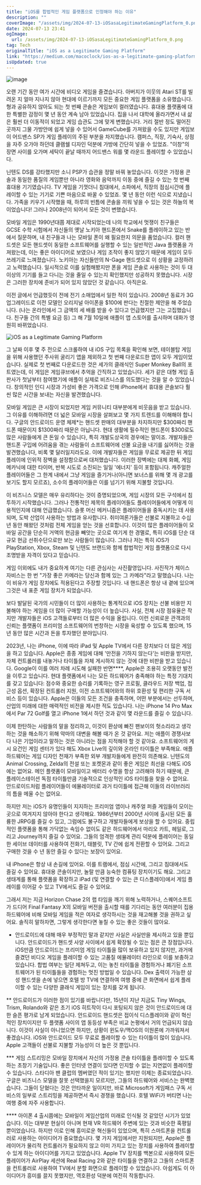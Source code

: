 ```yaml
---
title: "iOS를 합법적인 게임 플랫폼으로 인정해야 하는 이유"
description: ""
coverImage: "/assets/img/2024-07-13-iOSasaLegitimateGamingPlatform_0.png"
date: 2024-07-13 23:41
ogImage:
  url: /assets/img/2024-07-13-iOSasaLegitimateGamingPlatform_0.png
tag: Tech
originalTitle: "iOS as a Legitimate Gaming Platform"
link: "https://medium.com/macoclock/ios-as-a-legitimate-gaming-platform-45ed036d8013"
isUpdated: true
---
```


![image](/assets/img/2024-07-13-iOSasaLegitimateGamingPlatform_0.png)

오랜 기간 동안 여가 시간에 비디오 게임을 즐겼습니다. 아버지가 이웃의 Atari ST를 빌려온 지 얼마 지나지 않아 현대에 이르기까지 모든 중요한 게임 플랫폼을 소유했습니다. 형과 공유하지 않아도 되는 첫 번째 콘솔은 게임보이 컬러였습니다. 휴대용 플랫폼에 대한 특별한 감정이 몇 년 동안 계속 남아 있었습니다. 집을 나서 대학에 올라가면서 내 삶은 훨씬 더 이동적이 되었고 게임 습관도 그에 맞게 변했습니다. 거리 절반 정도 떨어진 곳까지 그물 가방안에 쉽게 넣을 수 있어서 GameCube를 가져왔을 수도 있지만 게임보이 어드밴스 SP가 게임 플레이의 주된 부분을 차지했습니다. 캠퍼스, 직장, 기숙사, 상점을 자주 오가야 하던데 클램쉘 디자인 덕분에 가방에 간단히 넣을 수 있었죠. "이창"의 장면 사이를 오가며 세탁이 끝날 때까지 어드밴스 워를 몇 라운드 플레이할 수 있었습니다.

닌텐도 DS를 강타했지만 소니 PSP가 습관을 정말 바꿔 놓았습니다. 이것은 가정용 콘솔과 동일한 품질의 게임뿐만 아니라 영화와 음악까지 이동 중에 즐길 수 있는 첫 번째 휴대용 기기였습니다. TV 게임을 기껏더니 침대에서, 소파에서, 직장의 점심시간에 플레이할 수 있는 기기로 기쁜 마음으로 바꿀 수 있었죠. 몇 년 동안 이런 식으로 지냈습니다. 가족을 키우기 시작했을 때, 하루의 빈틈에 콘솔을 끼워 넣을 수 있는 것은 하늘의 복이었습니다! 그러나 2008년이 되어서 모든 것이 변했습니다.

모바일 게임은 1990년대쯤 제대로 시작되었는데 나의 학교에서 멋쟁이 친구들은 GCSE 수학 시험에서 자신들의 옛날 노키아 핸드폰에서 Snake를 플레이하고 있는 반에서 질문하며, 내 친구들과 나는 모바일 폰이 왜 필요한지 의문을 품었습니다. 컬러 핸드셋은 모든 핸드셋이 동일한 소프트웨어를 실행할 수 있는 일반적인 Java 플랫폼을 가져왔는데, 이는 좋은 아이디어로 보였으나 게임 조작이 좋지 않았기 때문에 게임이 모두 쓰레기로 느껴졌습니다. 노키아는 자신들만의 N-Gage 핸드셋으로 이 상황을 교정하려고 노력했습니다. 일시적으로 이를 실험해봤지만 폰을 게임 콘솔로 사용하는 것이 두 대 이상의 기기를 들고 다니는 것을 줄일 수 있는지 확인했지만 성공하지 못했습니다. 시장은 그러한 장치에 준비가 되어 있지 않았던 것 같습니다. 아직은요.

<div class="content-ad"></div>

이전 글에서 언급했듯이 전에 전기 소매업에서 일한 적이 있습니다. 2008년 동료가 3G 업그레이드로 이전 모델인 오리지널 아이폰을 $100에 판다는 친절한 제안을 해 주었습니다. (나는 온라인에서 그 금액의 세 배를 받을 수 있다고 언급했지만 그는 고집했습니다. 친구들 간의 특별 요금 등) 그 해 7월 10일에 애플이 앱 스토어를 출시하며 대화가 영원히 바뀌었습니다.

![iOS as a Legitimate Gaming Platform](/assets/img/2024-07-13-iOSasaLegitimateGamingPlatform_1.png)

그 날짜 이후 몇 주 전으로 스크롤하여 내 iOS 구입 목록을 확인해 보면, 테이블탑 게임을 위해 사용했던 주사위 굴리기 앱을 제외하고 첫 번째 다운로드한 앱이 모두 게임이었습니다. 실제로 첫 번째로 다운로드한 것은 세가의 클래식인 Super Monkey Ball의 포트였는데, 이 게임은 게임큐브에서 추억을 간직하고 있었습니다. 세가 같은 대형 게임 출판사가 첫날부터 참여했기에 애플이 실제로 비즈니스를 의도했다는 것을 알 수 있었습니다. 창의적인 인디 시장과 가성비 좋은 가격으로 인해 iPhone에서 휴대용 콘솔보다 훨씬 많은 시간을 보내는 자신을 발견했습니다.

모바일 게임은 큰 시장이 되었지만 게임 커뮤니티 대부분에게 비웃음을 받고 있습니다. 그 이유를 이해하려면 더 넓은 모바일 시장을 살펴보고 몇 가지 트렌드를 이해해야 합니다. 구글의 안드로이드 운영 체제\*는 핸드셋 판매의 대부분을 차지하지만 $300짜리 핸드폰 때문이지 $1300짜리 때문은 아닙니다. 현대 생활에 필수적인 핸드폰이 $300로도 많은 사람들에게 큰 돈일 수 있습니다, 특히 개발도상국의 경우에는 말이죠. 개발자들은 핸드폰 구입에 어려움을 겪는 사람들이 소프트웨어에 선불 요금을 내기를 싫어하는 것을 발견했습니다, 비록 몇 달러일지라도요. 이에 개발자들은 게임을 무료로 제공한 뒤 게임 플레이에 인위적 장벽을 설정함으로써 대처했습니다. 이러한 장벽에는 대체 화폐, 게임 메카닉에 대한 타이머, 반복 시도로 소진되는 일일 '에너지' 등이 포함됩니다. 캐주얼한 플레이어들은 그 한계 내에서 그냥 게임을 즐기거나(아니면 보너스를 위해 몇 개 광고를 보기도 할지 모르죠), 소수의 플레이어들은 이를 넘기기 위해 지불할 것입니다.

<div class="content-ad"></div>

이 비즈니스 모델은 매우 유리하다는 것이 증명되었으며, 게임 시장의 모든 구석에서 침투하기 시작했습니다. 그러나 전통적인 제목의 플레이어들도 플레이어들에게 어떻게 이용적인지에 대해 언급했습니다. 슬롯 머신 메커니즘은 플레이어들을 중독시키는 데 사용되며, 도박 산업이 사용하는 방법과 유사합니다. 취미여론가들은 선불로 지불하고 수십 년 동안 해왔던 것처럼 전체 게임을 얻는 것을 선호합니다. 이것이 많은 플레이어들이 모바일 공간을 단순히 거액의 현금을 빼앗는 곳으로 여기게 한 경멸로, 특히 iOS를 단순 대규모 현금 선취수단으로만 보는 사람들이 많습니다. 그러나 저는 특히 iOS가 PlayStation, Xbox, Steam 및 닌텐도 브랜드와 함께 합법적인 게임 플랫폼으로 다시 조명받을 자격이 있다고 믿습니다.

게임 이외에도 내가 중요하게 여기는 다른 관심사는 사진촬영입니다. 사진작가 체이스 자비스는 한 번 "가장 좋은 카메라는 당신과 함께 있는 그 카메라"라고 말했습니다. 나는 이 비유가 게임 장치에도 적용된다고 주장할 것입니다. 내 핸드폰은 항상 내 곁에 있으며 그것은 내 표준 게임 장치가 되었습니다.

보다 발달된 국가의 시민들이 더 많이 사용하는 통계적으로 iOS 장치는 선불 비용만 지불해야 하는 게임을 더 많이 구매할 가능성이 더 높습니다. 사실, 전체 시장 점유율은 작지만 개발자들은 iOS 고객들로부터 더 많은 수익을 올립니다. 이런 신뢰로운 관객과의 신뢰는 플랫폼이 프리미엄 소프트웨어의 번창하는 시장을 육성할 수 있도록 했으며, 15년 동안 많은 시간과 돈을 투자했던 분야입니다.

2023년, 나는 iPhone, 이에 따라 iPad 및 Apple TV에서 다른 장치보다 더 많은 게임을 하고 있습니다. Apple은 종종 게임에 대해 '만전을 기하지 않는다'는 비판을 받지만, 자체 컨트롤러를 내놓거나 타이틀을 자체 게시하지 않는 것에 대한 비판을 받고 있습니다. Google이 이를 여러 차례 시도해 실패한 반면\*\*\*\*, Apple은 조용히 오랫동안 발전을 이루고 있습니다. 현대 플랫폼에서 나는 모든 하드웨어가 충족해야 하는 특정 기대치를 갖고 있습니다: 점수와 중요한 승리를 기록하는 영구 프로필, 클라우드 저장 백업, 접근성 옵션, 확장된 컨트롤러 지원, 이전 소프트웨어와의 하위 호환성 및 편리한 구독 서비스 등이 있습니다. Apple은 이들의 모든 조건을 충족하며, 어떤 부분에서는 선두하며, 산업의 미래에 대한 매력적인 비전을 제시한 적도 있습니다. 나는 iPhone 14 Pro Max에서 Par 72 Golf를 열고 iPhone 1에서 하던 것과 같이 몇 라운드를 즐길 수 있습니다.

<div class="content-ad"></div>

이제 한탄하는 사람들의 말을 정리하고, 이것이 환상에 빠진 팬보이의 헛소리라고 생각하는 것을 해소하기 위해 악마의 대변을 해볼 때가 온 것 같아요. 저는 애플이 경쟁사보다 나은 기업이라고 말하는 것은 아니라는 점을 지적해야 할 것 같아요. 소프트웨어의 게시 요건인 게임 센터가 있다 해도 Xbox Live의 깊이와 온라인 타이틀은 부족해요. 애플 하드웨어는 게임 디자인 천재가 부족한 외부 개발자들에게 완전히 의존해요. 닌텐도의 Animal Crossing, Zelda의 전설 또는 포켓몬과 같이 좋은 게임은 최선을 다해도 iOS에는 없어요. 메인 플랫폼이 모바일이고 배터리 수명을 항상 고려해야 하기 때문에, 큰 플레이스테이션 독점 타이틀만큼 기술적으로 인상적인 iOS 타이틀을 찾을 수 없어요. 안드로이드처럼 플레이어들이 에뮬레이터로 과거 타이틀에 접근해 이들의 라이브러리의 틈을 메울 수는 없어요.

하지만 저는 iOS가 유명인들이 지지하는 프리미엄 앱이나 캐주얼 퍼즐 게임들이 모이는 곳으로 여겨지지 않아야 한다고 생각해요. 1986년부터 2000년 사이에 출시된 모든 훌륭한 JRPG를 즐길 수 있고, 그럼에도 불구하고 개발자들에게 보상을 할 수 있어요. 중립적인 플랫폼을 통해 가닥없는 속임수 없이도 같은 하드웨어에서 마리오 카트, 헤일로, 그리고 Journey까지 즐길 수 있어요. 그들의 엄격한 생태계 관리 덕분에 플레이어는 동일한 세이브 데이터를 사용하여 전화기, 태블릿, TV 간에 쉽게 전환할 수 있어요. 그리고 구매한 것을 수 년 동안 즐길 수 있다는 보장이 있어요.

내 iPhone은 항상 내 손길에 있어요. 이를 트램에서, 점심 시간에, 그리고 침대에서도 즐길 수 있어요. 휴대용 콘솔이지만, 놀랄 만큼 능숙한 컴퓨팅 장치이기도 해요. 그리고 생태계를 통해 플랫폼을 확장하고 iPad (및 연결할 수 있는 큰 디스플레이)에서 게임 플레이를 이어갈 수 있고 TV에서도 즐길 수 있어요.

그래서 저는 지금 Horizon Chase 2의 랩 타임을 깨기 위해 노력하거나, 스퀘어소프트가 드디어 Final Fantasy X의 모바일 버전을 출시할 때를 기다리는 동안 여러분이 집용 하드웨어에 비해 모바일 게임을 적은 여자로 생각하시는 것을 재고해볼 것을 권하고 싶어요. 솔직히 말하자면, 그렇게 생각한다면 놓칠 수 있는 좋은 것들이 많아요.

<div class="content-ad"></div>

- 안드로이드에 대해 매우 부정적인 말과 같지만 사실은 사실만을 제시하고 있을 뿐입니다. 안드로이드가 핸드셋 사양 사이에서 쉽게 확장될 수 있는 점은 큰 장점입니다. iOS만큼 안드로이드는 프리미엄 게임 타이틀을 많이 보유하고 있지 않지만, 과거에 즐겼던 비디오 게임을 플레이할 수 있는 고품질 에뮬레이터 라인으로 이를 보충하고 있습니다. 합법 여부는 일단 제쳐두고, 이는 놓친 타이틀을 경험하거나 폐기된 소프트웨어가 된 타이틀들을 경험하는 멋진 방법일 수 있습니다. Dex 출력이 가능한 삼성 핸드셋을 손에 넣으면 호텔 방 TV에 연결하여 여행 중에 큰 화면에서 쉽게 플레이할 수 있는 다양한 클래식 게임이 있는 장치를 갖게 됩니다.

\*\* 안드로이드가 이러한 점이 있기를 바랍니다만, 15년이 지난 지금도 Tiny Wings, Trism, Rolando와 같은 초기 iOS 히트작이 다시 포팅되지 않은 것이 안드로이드에 대한 슬픈 평가로 남게 되었습니다. 안드로이드 핸드셋은 접이식 디스플레이와 같이 혁신적인 장치이지만 두 플랫폼 사이의 앱 동등성 부족은 비교 논평에서 거의 언급되지 않습니다. 이것이 사실이 아니었으면 하지만, 상황이 윈도우/맥OS의 이원론에 가까워져서 좋겠습니다. iOS와 안드로이드 모두 무료로 플레이할 수 있는 타이틀이 많이 있습니다. Apple 고객들이 선불로 지불할 가능성이 더 높은 것 뿐입니다.

\*\*\* 게임 스트리밍은 모바일 장치에서 자신의 가정용 콘솔 타이틀을 플레이할 수 있도록 하는 초창기 기술입니다. 좋은 인터넷 연결이 있다면 인지할 수 없는 지연없이 플레이할 수 있습니다. 스타디아 팬 클럽의 멤버였던 적이 있기는 했지만 이제는 종료되었습니다. 구글은 비즈니스 모델을 잘못 선택했을지 모르지만, 그들의 하드웨어와 서비스는 완벽했습니다. 그들이 닫혔다는 것은 안타까운 일이지만, 바로 Microsoft가 게임패스 구독 서비스의 일부로 스트리밍을 제공하면서 즉시 경쟁을 했습니다. 호텔 WiFi가 버티면 나는 여행 중에 자주 사용합니다.

\*\*\*\* 아이폰 4 출시쯤에는 모바일이 게임산업의 미래로 인식될 것 같았던 시기가 있었습니다. 이는 대부분 현실이 아니며 현재 VR 하드웨어 주변에 있는 것과 비슷한 혹평일 뿐이었습니다. 하지만 이로 인해 흥미로운 혁신들이 있었으며, 특히 스마트폰을 컨트롤러로 사용하는 아이디어가 중요했습니다. 몇 가지 게임에서만 지원되지만, Apple은 플레이어가 물리적 컨트롤러가 필요하지 않고 이미 가지고 있는 장치를 사용하여 플레이할 수 있게 하는 아이디어를 가지고 있었습니다. Apple TV 장치를 백본으로 사용하여 모든 플레이어가 AirPlay 세션에 Real Racing 2와 같은 타이틀을 연결하고 그들의 스마트폰을 컨트롤러로 사용하여 TV에서 분할 화면으로 플레이할 수 있었습니다. 아쉽게도 이 아이디어가 흥미를 끌지 못했지만, 역호환성 덕분에 여전히 작동합니다.
